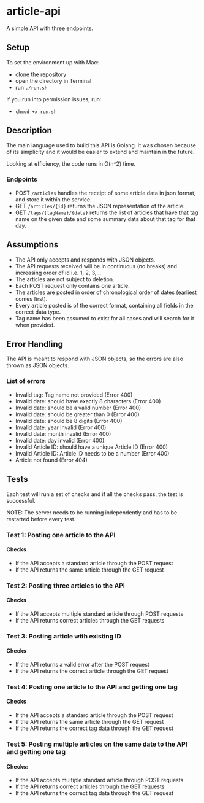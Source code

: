 # article-api
A simple API with three endpoints.

## Setup
To set the environment up with Mac:
- clone the repository
- open the directory in Terminal
- run `./run.sh`

If you run into permission issues, run:
- `chmod +x run.sh`

## Description
The main language used to build this API is Golang. It was chosen because of its simplicity and it would be easier to extend and maintain in the future.

Looking at efficiency, the code runs in O(n^2) time.

### Endpoints
- POST `/articles` handles the receipt of some article data in json format, and store it within the service.
- GET `/articles/{id}` returns the JSON representation of the article.
- GET `/tags/{tagName}/{date}` returns the list of articles that have that tag name on the given date and some summary data about that tag for that day.

## Assumptions
- The API only accepts and responds with JSON objects.
- The API requests received will be in continuous (no breaks) and increasing order of id i.e. 1, 2, 3,...
- The articles are not subject to deletion.
- Each POST request only contains one article.
- The articles are posted in order of chronological order of dates (earliest comes first).
- Every article posted is of the correct format, containing all fields in the correct data type.
- Tag name has been assumed to exist for all cases and will search for it when provided.

## Error Handling
The API is meant to respond with JSON objects, so the errors are also thrown as JSON objects.

### List of errors
- Invalid tag: Tag name not provided (Error 400)
- Invalid date: should have exactly 8 characters (Error 400)
- Invalid date: should be a valid number (Error 400)
- Invalid date: should be greater than 0 (Error 400)
- Invalid date: should be 8 digits (Error 400)
- Invalid date: year invalid (Error 400)
- Invalid date: month invalid (Error 400)
- Invalid date: day invalid (Error 400)
- Invalid Article ID: should have a unique Article ID (Error 400)
- Invalid Article ID: Article ID needs to be a number (Error 400)
- Article not found (Error 404)

## Tests
Each test will run a set of checks and if all the checks pass, the test is successful.

NOTE: The server needs to be running independently and has to be restarted before every test.

### Test 1: Posting one article to the API
#### Checks
- If the API accepts a standard article through the POST request
- If the API returns the same article through the GET request

### Test 2: Posting three articles to the API
#### Checks
- If the API accepts multiple standard article through POST requests
- If the API returns correct articles through the GET requests

### Test 3: Posting article with existing ID
#### Checks
- If the API returns a valid error after the POST request
- If the API returns the correct article through the GET request

### Test 4: Posting one article to the API and getting one tag
#### Checks
- If the API accepts a standard article through the POST request
- If the API returns the same article through the GET request
- If the API returns the correct tag data through the GET request

### Test 5: Posting multiple articles on the same date to the API and getting one tag
#### Checks:
- If the API accepts multiple standard article through POST requests
- If the API returns correct articles through the GET requests
- If the API returns the correct tag data through the GET request